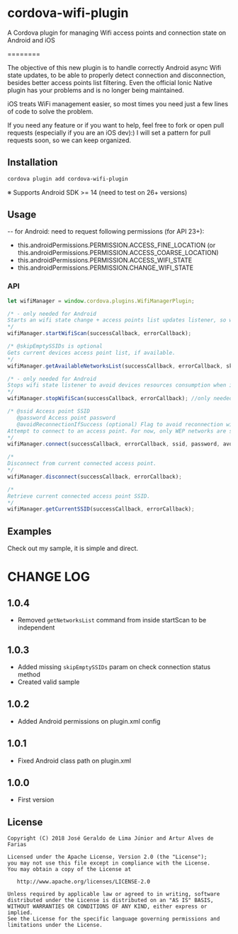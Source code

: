 # cordova-wifi-plugin
A Cordova plugin for managing Wifi access points and connection state on Android and iOS

========

The objective of this new plugin is to handle correctly Android async Wifi state updates, to be able to properly detect connection and disconnection, besides better access points list filtering. Even the official Ionic Native plugin has your problems and is no longer being maintained.

iOS treats WiFi management easier, so most times you need just a few lines of code to solve the problem.

If you need any feature or if you want to help, feel free to fork or open pull requests (especially if you are an iOS dev):)
I will set a pattern for pull requests soon, so we can keep organized.


Installation
--------

```bash
cordova plugin add cordova-wifi-plugin
```

※ Supports Android SDK >= 14 (need to test on 26+ versions)

Usage
--------

-- for Android: need to request following permissions (for API 23+):
- this.androidPermissions.PERMISSION.ACCESS_FINE_LOCATION (or this.androidPermissions.PERMISSION.ACCESS_COARSE_LOCATION)
- this.androidPermissions.PERMISSION.ACCESS_WIFI_STATE
- this.androidPermissions.PERMISSION.CHANGE_WIFI_STATE

### API

```typescript
let wifiManager = window.cordova.plugins.WifiManagerPlugin;

/* - only needed for Android
Starts an wifi state change + access points list updates listener, so we are able to get updated data.
*/
wifiManager.startWifiScan(successCallback, errorCallback);

/* @skipEmptySSIDs is optional
Gets current devices access point list, if available.
*/
wifiManager.getAvailableNetworksList(successCallback, errorCallback, skipEmptySSIDs);

/* - only needed for Android
Stops wifi state listener to avoid devices resources consumption when it is no needed anymore (ex.: when you do not want access points list updates anymore).
*/
wifiManager.stopWifiScan(successCallback, errorCallback); //only needed for Android

/* @ssid Access point SSID
   @password Access point password
   @avoidReconnectionIfSuccess (optional) Flag to avoid reconnection with last connected access point, in case of request network does not have internet access (Android default behavior).
Attempt to connect to an access point. For now, only WEP networks are supported, but this will be improved to accept all possible types soon.
*/
wifiManager.connect(successCallback, errorCallback, ssid, password, avoidReconnectionIfSuccess); 

/* 
Disconnect from current connected access point.
*/
wifiManager.disconnect(successCallback, errorCallback);

/* 
Retrieve current connected access point SSID.
*/
wifiManager.getCurrentSSID(successCallback, errorCallback);
```

## Examples
Check out my sample, it is simple and direct.


# CHANGE LOG

## 1.0.4
* Removed `getNetworksList` command from inside startScan to be independent

## 1.0.3
* Added missing `skipEmptySSIDs` param on check connection status method
* Created valid sample

## 1.0.2
* Added Android permissions on plugin.xml config

## 1.0.1
* Fixed Android class path on plugin.xml

## 1.0.0
* First version

License
--------

    Copyright (C) 2018 José Geraldo de Lima Júnior and Artur Alves de Farias

    Licensed under the Apache License, Version 2.0 (the "License");
    you may not use this file except in compliance with the License.
    You may obtain a copy of the License at

       http://www.apache.org/licenses/LICENSE-2.0

    Unless required by applicable law or agreed to in writing, software
    distributed under the License is distributed on an "AS IS" BASIS,
    WITHOUT WARRANTIES OR CONDITIONS OF ANY KIND, either express or implied.
    See the License for the specific language governing permissions and
    limitations under the License.
